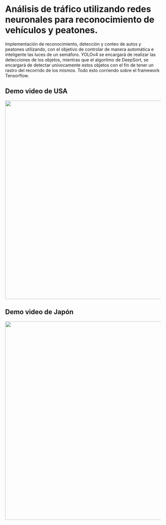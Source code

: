 # Análisis de tráfico utilizando redes neuronales para reconocimiento de vehículos y peatones.

Implementación de reconocimiento, detección y conteo de autos y peatones utilizando, con el objetivo de controlar de manera automática e inteligente las luces de un semáforo. YOLOv4 se encargará de realizar las detecciones de los objetos, mientras que el algoritmo de DeepSort, se encargará de detectar unívocamente estos objetos con el fin de tener un rastro del recorrido de los mismos. Todo esto corriendo sobre el framework Tensorflow.

## Demo video de USA
<p align="center"><img src="assets/demo_usa.gif" width=640px></p>


## Demo video de Japón
<p align="center"><img src="assets/demo_japon.gif" width=640px></p>